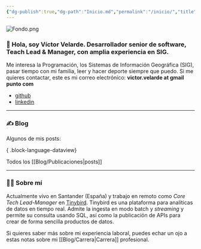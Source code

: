 ```yaml
---
{"dg-publish":true,"dg-path":"Inicio.md","permalink":"/inicio/","title":"El Blog de Víctor Velarde","tags":["gardenEntry"]}
---
```


![Fondo.png](/img/user/Blog/Media/Fondo.png)
### 👋 Hola, soy Víctor Velarde.  Desarrollador senior de software, Teach Lead & Manager, con amplia experiencia en SIG.  

Me interesa la Programación, los Sistemas de Información Geográfica (SIG), pasar tiempo con mi familia, leer y hacer deporte siempre que puedo. Si me quieres contactar, este es mi correo electrónico: **victor.velarde at gmail punto com**
- [github](https://github.com/VictorVelarde/)
- [linkedin](https://www.linkedin.com/in/victorvelarde/)

---
### ✍ Blog
Algunos de mis posts:

{ .block-language-dataview}

Todos los [[Blog/Publicaciones\|posts]]

---
###  🧔‍♂ Sobre mí
 Actualmente vivo en Santander (España) y trabajo en remoto como _Core Tech Lead-Manager_ en [Tinybird](https://www.tinybird.co/). Tinybird es una plataforma para analíticas de datos en tiempo real. Admite la ingesta en modo batch y _streaming_ y permite su consulta usando SQL, así como la publicación de APIs para crear de forma sencilla productos de datos.

Si quieres saber más sobre mi experiencia laboral, puedes echar un ojo a estas notas sobre mi [[Blog/Carrera\|Carrera]] profesional. 
